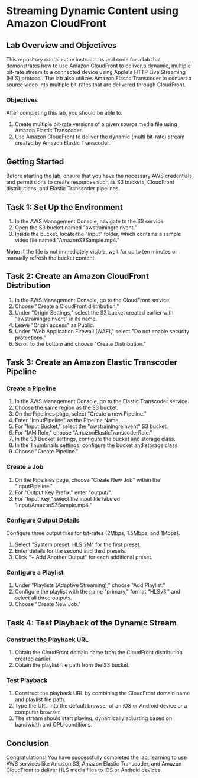 # Streaming Dynamic Content using Amazon CloudFront

## Lab Overview and Objectives

This repository contains the instructions and code for a lab that demonstrates how to use Amazon CloudFront to deliver a dynamic, multiple bit-rate stream to a connected device using Apple's HTTP Live Streaming (HLS) protocol. The lab also utilizes Amazon Elastic Transcoder to convert a source video into multiple bit-rates that are delivered through CloudFront.

### Objectives

After completing this lab, you should be able to:

1. Create multiple bit-rate versions of a given source media file using Amazon Elastic Transcoder.
2. Use Amazon CloudFront to deliver the dynamic (multi bit-rate) stream created by Amazon Elastic Transcoder.

## Getting Started

Before starting the lab, ensure that you have the necessary AWS credentials and permissions to create resources such as S3 buckets, CloudFront distributions, and Elastic Transcoder pipelines.

## Task 1: Set Up the Environment

1. In the AWS Management Console, navigate to the S3 service.
2. Open the S3 bucket named "awstrainingreinvent."
3. Inside the bucket, locate the "input" folder, which contains a sample video file named "AmazonS3Sample.mp4."

**Note:** If the file is not immediately visible, wait for up to ten minutes or manually refresh the bucket content.

## Task 2: Create an Amazon CloudFront Distribution

1. In the AWS Management Console, go to the CloudFront service.
2. Choose "Create a CloudFront distribution."
3. Under "Origin Settings," select the S3 bucket created earlier with "awstrainingreinvent" in its name.
4. Leave "Origin access" as Public.
5. Under "Web Application Firewall (WAF)," select "Do not enable security protections."
6. Scroll to the bottom and choose "Create Distribution."

## Task 3: Create an Amazon Elastic Transcoder Pipeline

### Create a Pipeline

1. In the AWS Management Console, go to the Elastic Transcoder service.
2. Choose the same region as the S3 bucket.
3. On the Pipelines page, select "Create a new Pipeline."
4. Enter "InputPipeline" as the Pipeline Name.
5. For "Input Bucket," select the "awstrainingreinvent" S3 bucket.
6. For "IAM Role," choose "AmazonElasticTranscoderRole."
7. In the S3 Bucket settings, configure the bucket and storage class.
8. In the Thumbnails settings, configure the bucket and storage class.
9. Choose "Create Pipeline."

### Create a Job

1. On the Pipelines page, choose "Create New Job" within the "InputPipeline."
2. For "Output Key Prefix," enter "output/".
3. For "Input Key," select the input file labeled "input/AmazonS3Sample.mp4."

### Configure Output Details

Configure three output files for bit-rates (2Mbps, 1.5Mbps, and 1Mbps).

1. Select "System preset: HLS 2M" for the first preset.
2. Enter details for the second and third presets.
3. Click "+ Add Another Output" for each additional preset.

### Configure a Playlist

1. Under "Playlists (Adaptive Streaming)," choose "Add Playlist."
2. Configure the playlist with the name "primary," format "HLSv3," and select all three outputs.
3. Choose "Create New Job."

## Task 4: Test Playback of the Dynamic Stream

### Construct the Playback URL

1. Obtain the CloudFront domain name from the CloudFront distribution created earlier.
2. Obtain the playlist file path from the S3 bucket.

### Test Playback

1. Construct the playback URL by combining the CloudFront domain name and playlist file path.
2. Type the URL into the default browser of an iOS or Android device or a computer browser.
3. The stream should start playing, dynamically adjusting based on bandwidth and CPU conditions.

## Conclusion

Congratulations! You have successfully completed the lab, learning to use AWS services like Amazon S3, Amazon Elastic Transcoder, and Amazon CloudFront to deliver HLS media files to iOS or Android devices.
